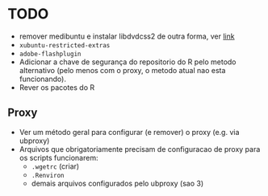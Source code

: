 # TODO

* remover medibuntu e instalar libdvdcss2 de outra forma, ver
  [link](http://www.webupd8.org/2014/04/10-things-to-do-after-installing-ubuntu.html)
* `xubuntu-restricted-extras`
* `adobe-flashplugin`
* Adicionar a chave de segurança do repositorio do R pelo metodo
  alternativo (pelo menos com o proxy, o metodo atual nao esta
  funcionando).
* Rever os pacotes do R

## Proxy

* Ver um método geral para configurar (e remover) o proxy (e.g. via
  ubproxy)
* Arquivos que obrigatoriamente precisam de configuracao de proxy para
  os scripts funcionarem:
  * `.wgetrc` (criar)
  * `.Renviron`
  * demais arquivos configurados pelo ubproxy (sao 3)
